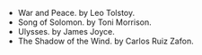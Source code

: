 * War and Peace. by Leo Tolstoy.
* Song of Solomon. by Toni Morrison.
* Ulysses. by James Joyce.
* The Shadow of the Wind. by Carlos Ruiz Zafon.
